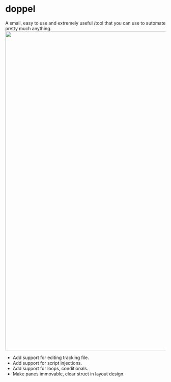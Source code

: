 # doppel
A small, easy to use and extremely useful /tool that you can use to automate pretty much anything.
<img src="https://i.imgur.com/sygsP6u.png" width=1000>



<ul id="to_do">
  <li class="to_do_elt">
      Add support for editing tracking file.
  </li> 
    <li class="to_do_elt">
      Add support for script injections.
  </li>
  <li class="to_do_elt">
    Add support for loops, conditionals.
  </li>
  <li class="to_do_elt">
    Make panes immovable, clear struct in layout design.
  </li>
  
 </ul>
